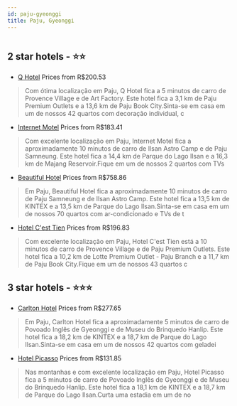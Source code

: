 ```yaml
---
id: paju-gyeonggi
title: Paju, Gyeonggi
---
```


<center><img src="https://i.travelapi.com/hotels/30000000/29070000/29067300/29067208/fc38b418_z.jpg" alt="" /></center>


##  2 star hotels - ⭐️⭐️

-    [Q Hotel](https://www.hurb.com/br/aud/https://www.hurb.com/br/hotels/paju/q-hotel-HT-TWDC?cmp=18055) Prices from R$200.53
   > Com ótima localização em Paju, Q Hotel fica a 5  minutos de carro de Provence Village e de Art Factory.  Este hotel fica a 3,1 km de Paju Premium Outlets e a 13,6 km de Paju Book City.Sinta-se em casa em um de nossos 42 quartos com decoração individual, c
-    [Internet Motel](https://www.hurb.com/br/aud/https://www.hurb.com/br/hotels/paju/internet-motel-HT-THDF?cmp=18055) Prices from R$183.41
   > Com excelente localização em Paju, Internet Motel fica a aproximadamente 10 minutos de carro de Ilsan Astro Camp e de Paju Samneung.  Este hotel fica a 14,4 km de Parque do Lago Ilsan e a 16,3 km de Majang Reservoir.Fique em um de nossos 2 quartos com TVs
-    [Beautiful Hotel](https://www.hurb.com/br/aud/https://www.hurb.com/br/hotels/paju/beautiful-hotel-HT-2L8U?cmp=18055) Prices from R$758.86
   > Em Paju, Beautiful Hotel fica a aproximadamente 10 minutos de carro de Paju Samneung e de Ilsan Astro Camp.  Este hotel fica a 13,5 km de KINTEX e a 13,5 km de Parque do Lago Ilsan.Sinta-se em casa em um de nossos 70 quartos com ar-condicionado e TVs de t
-    [Hotel C'est Tien](https://www.hurb.com/br/aud/https://www.hurb.com/br/hotels/paju/hotel-c-est-tien-HT-UGTL?cmp=18055) Prices from R$196.83
   > Com excelente localização em Paju, Hotel C'est Tien está a 10 minutos de carro de Provence Village e de Paju Premium Outlets.  Este hotel fica a 10,2 km de Lotte Premium Outlet - Paju Branch e a 11,7 km de Paju Book City.Fique em um de nossos 43 quartos c

##  3 star hotels - ⭐️⭐️⭐️

-    [Carlton Hotel](https://www.hurb.com/br/aud/https://www.hurb.com/br/hotels/paju/carlton-hotel-HT-F6XN?cmp=18055) Prices from R$277.65
   > Em Paju, Carlton Hotel fica a aproximadamente 5 minutos de carro de Povoado Inglês de Gyeonggi e de Museu do Brinquedo Hanlip.  Este hotel fica a 18,2 km de KINTEX e a 18,7 km de Parque do Lago Ilsan.Sinta-se em casa em um de nossos 42 quartos com geladei
-    [Hotel Picasso](https://www.hurb.com/br/aud/https://www.hurb.com/br/hotels/paju/hotel-picasso-HT-98AK?cmp=18055) Prices from R$131.85
   > Nas montanhas e com excelente localização em Paju, Hotel Picasso fica a 5 minutos de carro de Povoado Inglês de Gyeonggi e de Museu do Brinquedo Hanlip.  Este hotel fica a 18,1 km de KINTEX e a 18,7 km de Parque do Lago Ilsan.Curta uma estadia em um de no
